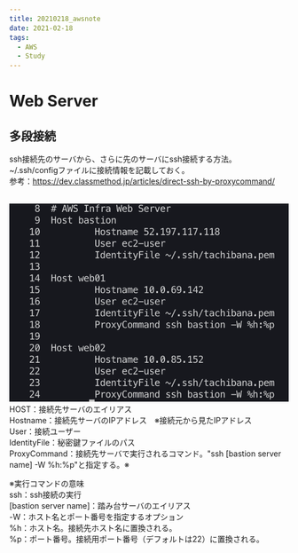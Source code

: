 ```yaml
---
title: 20210218_awsnote
date: 2021-02-18
tags:
  - AWS
  - Study
---
```

# Web Server
## 多段接続  
ssh接続先のサーバから、さらに先のサーバにssh接続する方法。  
~/.ssh/configファイルに接続情報を記載しておく。  
参考：https://dev.classmethod.jp/articles/direct-ssh-by-proxycommand/   
<br>

![](./images/cascade.png)  
HOST：接続先サーバのエイリアス  
Hostname：接続先サーバのIPアドレス　※接続元から見たIPアドレス  
User：接続ユーザー  
IdentityFile：秘密鍵ファイルのパス  
ProxyCommand：接続先サーバで実行されるコマンド。"ssh [bastion server name] -W %h:%p"と指定する。※  

※実行コマンドの意味  
ssh：ssh接続の実行  
[bastion server name]：踏み台サーバのエイリアス  
-W：ホスト名とポート番号を指定するオプション  
%h：ホスト名。接続先ホスト名に置換される。  
%p：ポート番号。接続用ポート番号（デフォルトは22）に置換される。  